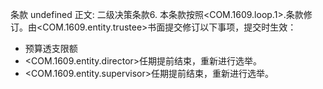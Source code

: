 条款 undefined 正文:
二级决策条款6. 本条款按照<COM.1609.loop.1>.条款修订。由<COM.1609.entity.trustee>书面提交修订以下事项，提交时生效：
  - 预算透支限额
  - <COM.1609.entity.director>任期提前结束，重新进行选举。
  - <COM.1609.entity.supervisor>任期提前结束，重新进行选举。
